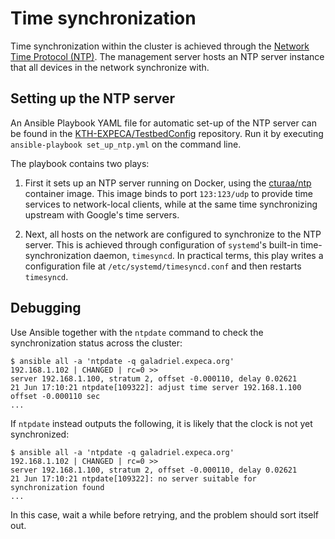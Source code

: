 # Time synchronization

Time synchronization within the cluster is achieved through the [Network Time Protocol (NTP)](http://www.ntp.org/).
The management server hosts an NTP server instance that all devices in the network synchronize with.

## Setting up the NTP server

An Ansible Playbook YAML file for automatic set-up of the NTP server can be found in the [KTH-EXPECA/TestbedConfig](https://github.com/KTH-EXPECA/TestbedConfig/tree/master/services/ntp/playbooks/set_up_ntp.yml) repository.
Run it by executing `ansible-playbook set_up_ntp.yml` on the command line.

The playbook contains two plays:

1. First it sets up an NTP server running on Docker, using the [cturaa/ntp](https://hub.docker.com/r/cturra/ntp) container image.
   This image binds to port `123:123/udp` to provide time services to network-local clients, while at the same time synchronizing upstream with Google's time servers.

2. Next, all hosts on the network are configured to synchronize to the NTP server.
   This is achieved through configuration of `systemd`'s built-in time-synchronization daemon, `timesyncd`.
   In practical terms, this play writes a configuration file at `/etc/systemd/timesyncd.conf` and then restarts `timesyncd`.

## Debugging

Use Ansible together with the `ntpdate` command to check the synchronization status across the cluster:

```console
$ ansible all -a 'ntpdate -q galadriel.expeca.org'
192.168.1.102 | CHANGED | rc=0 >>
server 192.168.1.100, stratum 2, offset -0.000110, delay 0.02621
21 Jun 17:10:21 ntpdate[109322]: adjust time server 192.168.1.100 offset -0.000110 sec
...
```

If `ntpdate` instead outputs the following, it is likely that the clock is not yet synchronized:

```console
$ ansible all -a 'ntpdate -q galadriel.expeca.org'
192.168.1.102 | CHANGED | rc=0 >>
server 192.168.1.100, stratum 2, offset -0.000110, delay 0.02621
21 Jun 17:10:21 ntpdate[109322]: no server suitable for synchronization found
...
```

In this case, wait a while before retrying, and the problem should sort itself out.